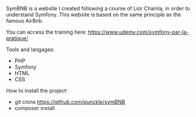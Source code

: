 SymBNB is a website I created following a course of Lior Chamla, in order to understand Symfony.
This website is based on the same principle as the famous AirBnb.

You can access the training here: https://www.udemy.com/symfony-par-la-pratique/

Tools and langages: 
  - PHP
  - Symfony
  - HTML
  - CSS

How to install the project: 
  - git clone https://github.com/punckle/symBNB
  - composer install
